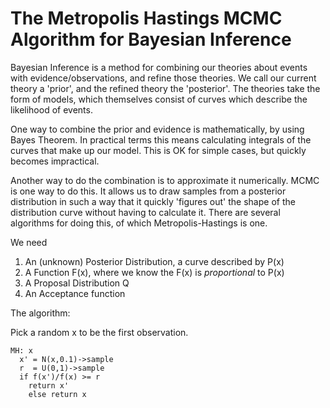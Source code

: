 # The Metropolis Hastings MCMC Algorithm for Bayesian Inference

Bayesian Inference is a method for combining our theories about events with evidence/observations, and refine those theories.
We call our current theory a 'prior', and the refined theory the 'posterior'.
The theories take the form of models, which themselves consist of curves which describe the likelihood of events.

One way to combine the prior and evidence is mathematically, by using Bayes Theorem.
In practical terms this means calculating integrals of the curves that make up our model.
This is OK for simple cases, but quickly becomes impractical.

Another way to do the combination is to approximate it numerically.
MCMC is one way to do this.
It allows us to draw samples from a posterior distribution in such a way that it quickly 'figures out' the shape of the distribution curve without having to calculate it.
There are several algorithms for doing this, of which Metropolis-Hastings is one.

We need

1. An (unknown) Posterior Distribution, a curve described by P(x)
2. A Function F(x), where we know the F(x) is _proportional_ to P(x)
3. A Proposal Distribution Q
4. An Acceptance function

The algorithm:

Pick a random x to be the first observation.

```
MH: x
  x' = N(x,0.1)->sample
  r  = U(0,1)->sample
  if f(x')/f(x) >= r
    return x'
    else return x
```
